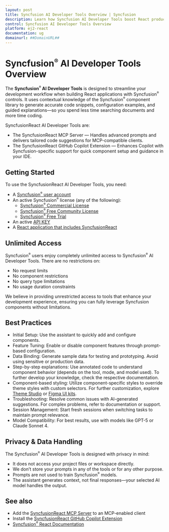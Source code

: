 ```yaml
---
layout: post
title: Syncfusion AI Developer Tools Overview | Syncfusion
description: Learn how Syncfusion AI Developer Tools boost React productivity by generating accurate code snippets, configuration examples, and contextual guidance.
control: Syncfusion AI Developer Tools Overview
platform: ej2-react
documentation: ug
domainurl: ##DomainURL##
---
```


# Syncfusion<sup style="font-size:70%">&reg;</sup> AI Developer Tools Overview

The **Syncfusion<sup style="font-size:70%">&reg;</sup> AI Developer Tools** is designed to streamline your development workflow when building React applications with Syncfusion<sup style="font-size:70%">&reg;</sup> controls. It uses contextual knowledge of the Syncfusion<sup style="font-size:70%">&reg;</sup> component library to generate accurate code snippets, configuration examples, and guided explanations—so you spend less time searching documents and more time coding.

SyncfusionReact AI Developer Tools are:

* The SyncfusionReact MCP Server — Handles advanced prompts and delivers tailored code suggestions for MCP-compatible clients.
* The SyncfusionReact GitHub Copilot Extension — Enhances Copilot with Syncfusion-specific support for quick component setup and guidance in your IDE.

## Getting Started

To use the SyncfusionReact AI Developer Tools, you need:

* A [Syncfusion<sup style="font-size:70%">&reg;</sup> user account](https://www.syncfusion.com/account)
* An active Syncfusion<sup style="font-size:70%">&reg;</sup> license (any of the following):
  - [Syncfusion<sup style="font-size:70%">&reg;</sup> Commercial License](https://www.syncfusion.com/sales/unlimitedlicense)
  - [Syncfusion<sup style="font-size:70%">&reg;</sup> Free Community License](https://www.syncfusion.com/products/communitylicense)
  - [Syncfusion<sup style="font-size:70%">&reg;</sup> Free Trial](https://www.syncfusion.com/account/manage-trials/start-trials)
* An active [API KEY](https://staging.syncfusion.com/account/user-token-generation)
* A [React application that includes SyncfusionReact](https://ej2.syncfusion.com/react/documentation/getting-started/quick-start)

## Unlimited Access

Syncfusion<sup style="font-size:70%">&reg;</sup> users enjoy completely unlimited access to Syncfusion<sup style="font-size:70%">&reg;</sup> AI Developer Tools. There are no restrictions on:

* No request limits
* No component restrictions
* No query type limitations
* No usage duration constraints

We believe in providing unrestricted access to tools that enhance your development experience, ensuring you can fully leverage Syncfusion components without limitations.

## Best Practices

* Initial Setup: Use the assistant to quickly add and configure components.
* Feature Tuning: Enable or disable component features through prompt-based configuration.
* Data Binding: Generate sample data for testing and prototyping. Avoid using sensitive or production data.
* Step-by-step explanations: Use annotated code to understand component behavior (depends on the tool, mode, and model used). To further develop your knowledge, check the respective documentation.
* Component-based styling: Utilize component-specific styles to override theme styles with custom selectors. For further customization, explore [Theme Studio](https://ej2.syncfusion.com/themestudio/?theme=bootstrap5.3) or [Figma UI kits](https://www.figma.com/@syncfusion).
* Troubleshooting: Resolve common issues with AI-generated suggestions. For complex problems, refer to documentation or support.
* Session Management: Start fresh sessions when switching tasks to maintain prompt relevance.
* Model Compatibility: For best results, use with models like GPT-5 or Claude Sonnet 4.

## Privacy & Data Handling

The Syncfusion<sup style="font-size:70%">&reg;</sup> AI Developer Tools is designed with privacy in mind:

* It does not access your project files or workspace directly.
* We don’t store your prompts in any of the tools or for any other purpose.
* Prompts are not used to train Syncfusion<sup style="font-size:70%">&reg;</sup> models.
* The assistant generates context, not final responses—your selected AI model handles the output.

## See also

* Add the [SyncfusionReact MCP Server](./mcp-server.md) to an MCP-enabled client
* Install the [SyncfusionReact GitHub Copilot Extension](./copilot-extension.md)
* [Syncfusion<sup style="font-size:70%">&reg;</sup> React Documentation](https://ej2.syncfusion.com/react/documentation)
